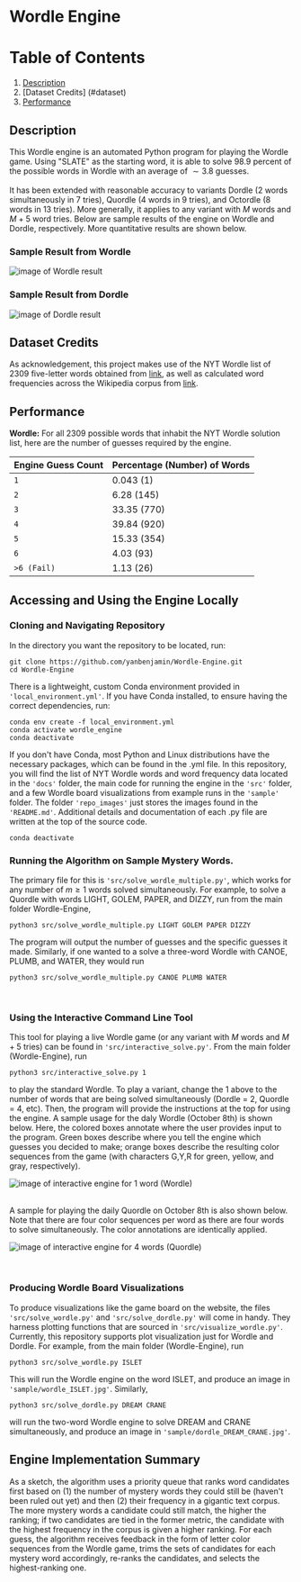 # Wordle Engine 
# Table of Contents
1. [Description](#description) 
2. [Dataset Credits] (#dataset)
3. [Performance](#performance)

<a name="description"></a>

## Description
This Wordle engine is an automated Python program for playing the Wordle game. Using "SLATE" as the starting word, it is able to solve $98.9$ percent of the possible words in Wordle with an average of $\sim 3.8$ guesses.
<br/>
<br/>
It has been extended with reasonable accuracy to variants Dordle (2 words simultaneously in 7 tries), Quordle (4 words in 9 tries), and Octordle (8 words in 13 tries). More generally, it applies to any variant with $M$ words and $M+5$ word tries. Below are sample results of the engine on Wordle and Dordle, respectively. More quantitative results are shown below. 
### Sample Result from Wordle
![image of Wordle result](./sample/wordle_DREAM.jpg?raw=true)
### Sample Result from Dordle
![image of Dordle result](./sample/dordle_ISLET_POINT.jpg?raw=true)

<a name="dataset"></a>

## Dataset Credits
As acknowledgement, this project makes use of the NYT Wordle list of 2309 five-letter words obtained from [link](https://gist.github.com/cfreshman/a7b776506c73284511034e63af1017ee), as well as calculated word frequencies across the Wikipedia corpus from [link](https://en.lexipedia.org/). 

<a name="performance"></a>

## Performance 
**Wordle:** For all 2309 possible words that inhabit the NYT Wordle solution list, here are the number of guesses required by the engine. 

| Engine Guess Count    | Percentage (Number) of Words  
| -------------         | ------------- 
| `1`                | 0.043 (1)
| `2`                 | 6.28 (145)   
| `3`                | 33.35 (770)    
| `4`                 | 39.84 (920)
| `5`                | 15.33 (354)         
| `6`                 | 4.03 (93)    
| `>6 (Fail)`         | 1.13 (26)                

<a name="access"></a>

## Accessing and Using the Engine Locally 

<a name="clone"></a>

### Cloning and Navigating Repository 
In the directory you want the repository to be located, run:
```
git clone https://github.com/yanbenjamin/Wordle-Engine.git
cd Wordle-Engine 
```
There is a lightweight, custom Conda environment provided in `'local_environment.yml'`. If you have Conda installed, to ensure having the correct dependencies, run: 
```
conda env create -f local_environment.yml
conda activate wordle_engine
conda deactivate
```
If you don't have Conda, most Python and Linux distributions have the necessary packages, which can be found in the .yml file.  In this repository, you will find the list of NYT Wordle words and word frequency data located in the `'docs'` folder, the main code for running the engine in the `'src'` folder, and a few Wordle board visualizations from example runs in the `'sample'` folder. The folder `'repo_images'` just stores the images found in the `'README.md'`. Additional details and documentation of each .py file are written at the top of the source code. 
<br/>
```
conda deactivate
```

<a name="applying"></a>

### Running the Algorithm on Sample Mystery Words. 
The primary file for this is `'src/solve_wordle_multiple.py'`, which works for any number of $m \geq 1$ words solved simultaneously. For example, to solve a Quordle with words LIGHT, GOLEM, PAPER, and DIZZY, run from the main folder Wordle-Engine,
```
python3 src/solve_wordle_multiple.py LIGHT GOLEM PAPER DIZZY
```
The program will output the number of guesses and the specific guesses it made. Similarly, if one wanted to a solve a three-word Wordle with CANOE, PLUMB, and WATER, they would run
```
python3 src/solve_wordle_multiple.py CANOE PLUMB WATER
```
<br/>

<a name="interactive"></a>

### Using the Interactive Command Line Tool 
This tool for playing a live Wordle game (or any variant with $M$ words and $M+5$ tries) can be found in `'src/interactive_solve.py'`. From the main folder (Wordle-Engine), run 
```
python3 src/interactive_solve.py 1
```
to play the standard Wordle. To play a variant, change the $1$ above to the number of words that are being solved simultaneously (Dordle = 2, Quordle = 4, etc). Then, the program will provide the instructions at the top for using the 
engine. A sample usage for the daly Wordle (October 8th) is shown below. Here, the colored boxes annotate where the user provides input to the program. Green boxes describe where you tell the engine which guesses you decided to make; orange boxes describe the resulting color sequences from the game (with characters G,Y,R for green, yellow, and gray, respectively). 
<br/>

![image of interactive engine for 1 word (Wordle)](./repo_images/interactive_1word.png?raw=true)

<br/>
A sample for playing the daily Quordle on October 8th is also shown below. Note that there are four color sequences per word as there are four words to solve simultaneously. The color annotations are identically applied. 
<br/>

![image of interactive engine for 4 words (Quordle)](./repo_images/interactive_4words.png?raw=true)

<br/>

<a name="visualization"></a>

### Producing Wordle Board Visualizations 
To produce visualizations like the game board on the website, the files `'src/solve_wordle.py'` and `'src/solve_dordle.py'` will come in handy. They harness plotting functions that are sourced in `'src/visualize_wordle.py'`. Currently, this repository supports plot visualization just for Wordle and Dordle. For example, from the main folder (Wordle-Engine), run 
```
python3 src/solve_wordle.py ISLET
```
This will run the Wordle engine on the word ISLET, and produce an image in `'sample/wordle_ISLET.jpg'`. Similarly, 
```
python3 src/solve_dordle.py DREAM CRANE
```
will run the two-word Wordle engine to solve DREAM and CRANE simultaneously, and produce an image in `'sample/dordle_DREAM_CRANE.jpg'`.

<a name="implementation"></a>

## Engine Implementation Summary
As a sketch, the algorithm uses a priority queue that ranks word candidates first based on (1) the number of mystery words they could still be (haven't been ruled out yet) and then (2) their frequency in a gigantic text corpus. The more mystery words a candidate could still match, the higher the ranking; if two candidates are tied in the former metric, the candidate with the highest frequency in the corpus is given a higher ranking. For each guess, the algorithm receives feedback in the form of letter color sequences from the Wordle game, trims the sets of candidates for each mystery word accordingly, re-ranks the candidates, and selects the highest-ranking one. 

<!---
Automated Python program for playing the Wordle game, as well as the popular variants Dordle (2 words at the same time), Quordle (4), and Octordle (8)---and even the Sedecordle (16) mayhem. More generally, it supports Wordle variants with an arbitrary number of words, with the maximum allowed tries being 5 greater than the number of words. 
Using the starting word "SLATE", this solves the NYT one-word Wordle for 96.1% of the possible 5-letter solutions, with an average of ~3.9 guesses. 
As citation, this work makes use of the NYT Wordle list of 2309 five-letter words obtained from [], as well as calculated word frequencies across the Wikipedia corpus ascertained from []


## Sample Result from Wordle
![image of Wordle result](./sample/wordle_DREAM.jpg?raw=true)

## Sample Result from Dordle
![image of Dordle result](./sample/dordle_ISLET_POINT.jpg?raw=true)
--->



